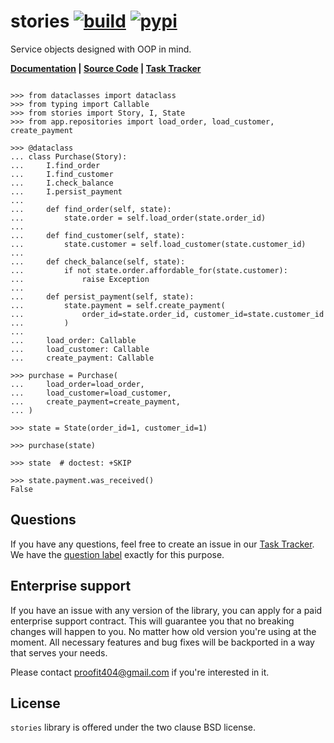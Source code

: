 # stories [![build](https://img.shields.io/github/actions/workflow/status/proofit404/stories/release.yml?branch=release&style=flat-square)](https://github.com/proofit404/stories/actions/workflows/release.yml?query=branch%3Arelease) [![pypi](https://img.shields.io/pypi/v/stories?style=flat-square)](https://pypi.org/project/stories)

Service objects designed with OOP in mind.

**[Documentation](https://proofit404.github.io/stories) |
[Source Code](https://github.com/proofit404/stories) |
[Task Tracker](https://github.com/proofit404/stories/issues)**

```pycon

>>> from dataclasses import dataclass
>>> from typing import Callable
>>> from stories import Story, I, State
>>> from app.repositories import load_order, load_customer, create_payment

>>> @dataclass
... class Purchase(Story):
...     I.find_order
...     I.find_customer
...     I.check_balance
...     I.persist_payment
...
...     def find_order(self, state):
...         state.order = self.load_order(state.order_id)
...
...     def find_customer(self, state):
...         state.customer = self.load_customer(state.customer_id)
...
...     def check_balance(self, state):
...         if not state.order.affordable_for(state.customer):
...             raise Exception
...
...     def persist_payment(self, state):
...         state.payment = self.create_payment(
...             order_id=state.order_id, customer_id=state.customer_id
...         )
...
...     load_order: Callable
...     load_customer: Callable
...     create_payment: Callable

>>> purchase = Purchase(
...     load_order=load_order,
...     load_customer=load_customer,
...     create_payment=create_payment,
... )

>>> state = State(order_id=1, customer_id=1)

>>> purchase(state)

>>> state  # doctest: +SKIP

>>> state.payment.was_received()
False

```

## Questions

If you have any questions, feel free to create an issue in our
[Task Tracker](https://github.com/proofit404/stories/issues). We have the
[question label](https://github.com/proofit404/stories/issues?q=is%3Aopen+is%3Aissue+label%3Aquestion)
exactly for this purpose.

## Enterprise support

If you have an issue with any version of the library, you can apply for a paid
enterprise support contract. This will guarantee you that no breaking changes
will happen to you. No matter how old version you're using at the moment. All
necessary features and bug fixes will be backported in a way that serves your
needs.

Please contact [proofit404@gmail.com](mailto:proofit404@gmail.com) if you're
interested in it.

## License

`stories` library is offered under the two clause BSD license.
